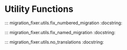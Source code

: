 # Utility Functions

::: migration_fixer.utils.fix_numbered_migration
    :docstring:

::: migration_fixer.utils.fix_named_migration
    :docstring:

::: migration_fixer.utils.no_translations
    :docstring:
